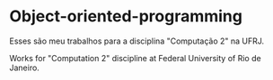 # Object-oriented-programming

Esses são meu trabalhos para a disciplina "Computação 2" na UFRJ.


Works for "Computation 2" discipline at Federal University of Rio de Janeiro.
